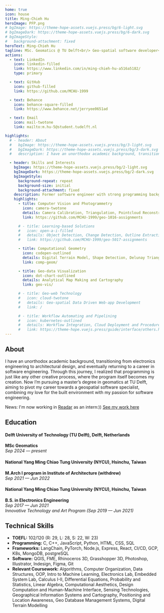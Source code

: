 ```yaml
---
home: true
icon: house
title: Ming-Chieh Hu
heroImage: PFP.png
# bgImage: https://theme-hope-assets.vuejs.press/bg/6-light.svg
# bgImageDark: https://theme-hope-assets.vuejs.press/bg/6-dark.svg
# bgImageStyle:
#   background-attachment: fixed
heroText: Ming-Chieh Hu
tagline: MSc. Geomatics @ TU Delft<br/> Geo-spatial software developer<br/> Casual graphic designer
actions:
  - text: LinkedIn
    icon: linkedin-filled
    link: https://www.linkedin.com/in/ming-chieh-hu-a516a5182/
    type: primary

  - text: GitHub
    icon: github-filled
    link: https://github.com/MCHU-1999

  - text: Behance
    icon: behance-square-filled
    link: https://www.behance.net/jerryee0651ad

  - text: Email
    icon: mail-twotone
    link: mailto:m.hu-5@student.tudelft.nl

highlights:
  # - header: About
  #   bgImage: https://theme-hope-assets.vuejs.press/bg/3-light.svg
  #   bgImageDark: https://theme-hope-assets.vuejs.press/bg/3-dark.svg
  #   description: I have an unorthodox academic background, transitioning from electronics engineering to architectural design, and eventually returning to a career in software engineering. Through this journey, I realized that programming is just like any other creative process, where the program itself becomes my creation. Now I’m pursuing a master’s degree in geomatics at TU Delft, aiming to pivot my career towards a geospatial software specialist, combining my love for the built environment with my passion for software engineering.

  - header: Skills and Interests
    bgImage: https://theme-hope-assets.vuejs.press/bg/2-light.svg
    bgImageDark: https://theme-hope-assets.vuejs.press/bg/2-dark.svg
    bgImageStyle:
      background-repeat: repeat
      background-size: initial
      background-attachment: fixed
    description: Former software engineer with strong programming background now specializing in geospatial data analysis. Skilled in data structures, algorithms, and full-stack development for creating visual analytics solutions. I'm excited by the opportunity to see how geospatial data becomes a product that directly benefits decision-makers in operations. I'm particularly interested in:<br/>
    highlights:
      - title: Computer Vision and Photogrammetry
        icon: camera-twotone
        details: Camera Calibration, Triangulation, Pointcloud Reconstruction, Bundle Adjustment...
        link: https://github.com/MCHU-1999/geo-1016-assignments

      # - title: Learning-based Solutions
      #   icon: open-a-i-filled
      #   details: Object Detection, Change Detection, Outline Extraction and Surface Reconstruction
      #   link: https://github.com/MCHU-1999/geo-5017-assignments

      - title: Computational Geometry
        icon: codepen-outlined
        details: Digital Terrain Model, Shape Detection, Delunay Triangulation...
        link: comp-geom/

      - title: Geo-data Visualization
        icon: dot-chart-outlined
        details: Analytical Map Making and Cartography
        link: geo-vis/

      # - title: Geo-web Technology
      #   icon: cloud-twotone
      #   details: Geo-spatial Data Driven Web-app Development
      #   link: /

      # - title: Workflow Automating and Pipelining
      #   icon: kubernetes-outlined
      #   details: Workflow Integration, Cloud Deployment and Procedure Pipelining
      #   link: https://theme-hope.vuejs.press/guide/interface/others.html
---
```

### 
## About

I have an unorthodox academic background, transitioning from electronics engineering to architectural design, and eventually returning to a career in software engineering. Through this journey, I realized that programming is just like any other creative process, where the program itself becomes my creation. Now I’m pursuing a master’s degree in geomatics at TU Delft, aiming to pivot my career towards a geospatial software specialist, combining my love for the built environment with my passion for software engineering. 

News: I'm now working in [Readar](https://readar.com/en/#solution) as an intern:))
[See my work here](https://mchu-1999.github.io/intern)

## Education

#### Delft University of Technology (TU Delft), Delft, Netherlands
**MSc Geomatics**  
*Sep 2024 — present*  

#### National Yang Ming Chiao Tung University (NYCU), Hsinchu, Taiwan  
**M.Arch I program in Institute of Architecture (withdrew)**  
*Sep 2021 — Jun 2022*  

#### National Yang Ming Chiao Tung University (NYCU), Hsinchu, Taiwan  
**B.S. in Electronics Engineering**  
*Sep 2017 — Jun 2021*  
*Innovative Technology and Art Program (Sep 2019 — Jun 2021)*

## Technical Skills

- **TOEFL:** 102/120 (R: 29, L: 28, S: 22, W: 23)
- **Programming:** C, C++, JavaScript, Python, HTML, CSS, SQL
- **Frameworks:** LangChain, PyTorch, Node.js, Express, React, CI/CD, GCP, K8s, MongoDB, postgreSQL
- **Software:** QGIS, FME, Rhinoceros 3D, Grasshopper 3D, Photoshop, Illustrator, Indesign, Figma, Git
- **Relevant Coursework:** Algorithms, Computer Organization, Data Structures, OOP, Intro to Machine Learning, Electronics Lab, Embedded System Lab, Calculus I-II, Differential Equations, Probability and Statistics, Linear Algebra, Computational Aesthetics, Design Computation and Human-Machine Interface, Sensing Technologies, Geographical Information Systems and Cartography, Positioning and Location Awareness, Geo Database Management Systems, Digital Terrain Modelling